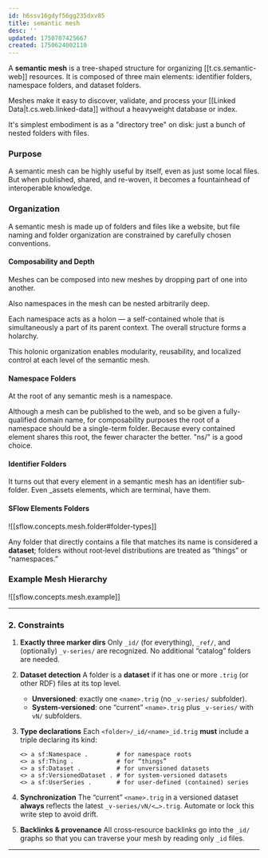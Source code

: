 ```yaml
---
id: h6ssv16gdyf56gg235dxv85
title: semantic mesh
desc: ''
updated: 1750707425667
created: 1750624002110
---
```


A **semantic mesh** is a tree-shaped structure for organizing [[t.cs.semantic-web]] resources. It is composed of three main elements: identifier folders, namespace folders, and dataset folders. 

Meshes make it easy to discover, validate, and process your [[Linked Data|t.cs.web.linked-data]] without a heavyweight database or index.

It's simplest embodiment is as a "directory tree" on disk: just a bunch of nested folders with files.

### Purpose

A semantic mesh can be highly useful by itself, even as just some local files. But when published, shared, and re-woven, it becomes a fountainhead of interoperable knowledge.

### Organization

A semantic mesh is made up of folders and files like a website, but file naming and folder organization are constrained by carefully chosen conventions. 



#### Composability and Depth

Meshes can be composed into new meshes by dropping part of one into another.

Also namespaces in the mesh can be nested arbitrarily deep.

Each namespace acts as a holon — a self-contained whole that is simultaneously a part of its parent context. The overall structure forms a holarchy.

This holonic organization enables modularity, reusability, and localized control at each level of the semantic mesh.

#### Namespace Folders

At the root of any semantic mesh is a namespace.

Although a mesh can be published to the web, and so be given a fully-qualified domain name, for composability purposes the root of a namespace should be a single-term folder. Because every contained element shares this root, the fewer character the better. "ns/" is a good choice.

#### Identifier Folders

It turns out that every element in a semantic mesh has an identifier sub-folder. Even _assets elements, which are terminal, have them. 

#### SFlow Elements Folders

![[sflow.concepts.mesh.folder#folder-types]]

Any folder that directly contains a file that matches its name is considered a **dataset**; folders without root‐level distributions are treated as “things” or “namespaces.”

### Example Mesh Hierarchy

![[sflow.concepts.mesh.example]]

---

### 2. Constraints

1. **Exactly three marker dirs**
   Only `_id/` (for everything), `_ref/`, and (optionally) `_v-series/` are recognized. No additional “catalog” folders are needed.

2. **Dataset detection**
   A folder is a **dataset** if it has one or more `.trig` (or other RDF) files at its top level.

   * **Unversioned**: exactly one `<name>.trig` (no `_v-series/` subfolder).
   * **System‐versioned**: one “current” `<name>.trig` plus `_v-series/` with `vN/` subfolders.

3. **Type declarations**
   Each `<folder>/_id/<name>_id.trig` **must** include a triple declaring its kind:

   ```turtle
   <> a sf:Namespace .        # for namespace roots
   <> a sf:Thing .            # for “things”
   <> a sf:Dataset .          # for unversioned datasets
   <> a sf:VersionedDataset . # for system‐versioned datasets
   <> a sf:UserSeries .       # for user‐defined (contained) series
   ```

4. **Synchronization**
   The “current” `<name>.trig` in a versioned dataset **always** reflects the latest `_v-series/vN/<…>.trig`. Automate or lock this write step to avoid drift.

5. **Backlinks & provenance**
   All cross‐resource backlinks go into the `_id/` graphs so that you can traverse your mesh by reading only `_id` files.

---

